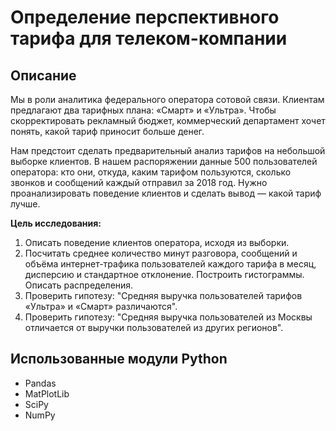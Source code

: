 # Определение перспективного тарифа для телеком-компании

## Описание
Мы в роли аналитика федерального оператора сотовой связи. Клиентам предлагают два тарифных плана: «Смарт» и «Ультра».
Чтобы скорректировать рекламный бюджет, коммерческий департамент хочет понять, какой тариф приносит больше денег.

Нам предстоит сделать предварительный анализ тарифов на небольшой выборке клиентов. В нашем распоряжении данные 500
пользователей оператора: кто они, откуда, каким тарифом пользуются, сколько звонков и сообщений каждый отправил за
2018 год. Нужно проанализировать поведение клиентов и сделать вывод — какой тариф лучше.

**Цель исследования:**

1. Описать поведение клиентов оператора, исходя из выборки.
2. Посчитать среднее количество минут разговора, сообщений и объёма интернет-трафика пользователей каждого тарифа в месяц,
   дисперсию и стандартное отклонение. Построить гистограммы. Описать распределения.
3. Проверить гипотезу: "Средняя выручка пользователей тарифов «Ультра» и «Смарт» различаются".
4. Проверить гипотезу: "Средняя выручка пользователей из Москвы отличается от выручки пользователей из других регионов".

## Использованные модули Python
* Pandas
* MatPlotLib
* SciPy
* NumPy

